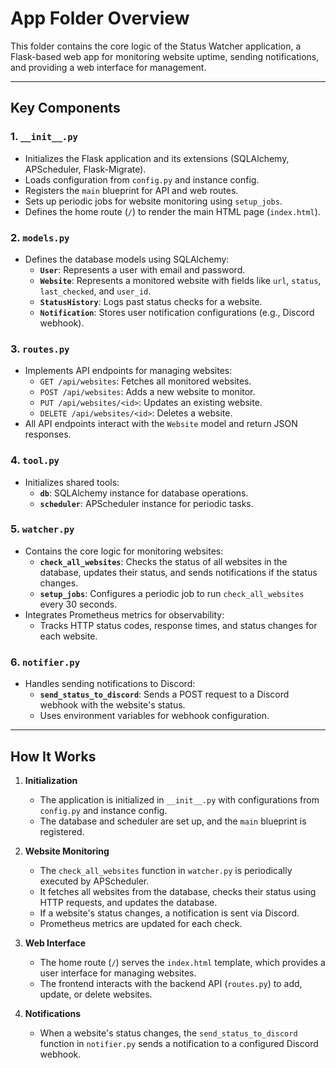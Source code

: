 # App Folder Overview

This folder contains the core logic of the Status Watcher application, a Flask-based web app for monitoring website uptime, sending notifications, and providing a web interface for management.

---

## Key Components

### 1. `__init__.py`
- Initializes the Flask application and its extensions (SQLAlchemy, APScheduler, Flask-Migrate).
- Loads configuration from `config.py` and instance config.
- Registers the `main` blueprint for API and web routes.
- Sets up periodic jobs for website monitoring using `setup_jobs`.
- Defines the home route (`/`) to render the main HTML page (`index.html`).

### 2. `models.py`
- Defines the database models using SQLAlchemy:
  - **`User`**: Represents a user with email and password.
  - **`Website`**: Represents a monitored website with fields like `url`, `status`, `last_checked`, and `user_id`.
  - **`StatusHistory`**: Logs past status checks for a website.
  - **`Notification`**: Stores user notification configurations (e.g., Discord webhook).

### 3. `routes.py`
- Implements API endpoints for managing websites:
  - `GET /api/websites`: Fetches all monitored websites.
  - `POST /api/websites`: Adds a new website to monitor.
  - `PUT /api/websites/<id>`: Updates an existing website.
  - `DELETE /api/websites/<id>`: Deletes a website.
- All API endpoints interact with the `Website` model and return JSON responses.

### 4. `tool.py`
- Initializes shared tools:
  - **`db`**: SQLAlchemy instance for database operations.
  - **`scheduler`**: APScheduler instance for periodic tasks.

### 5. `watcher.py`
- Contains the core logic for monitoring websites:
  - **`check_all_websites`**: Checks the status of all websites in the database, updates their status, and sends notifications if the status changes.
  - **`setup_jobs`**: Configures a periodic job to run `check_all_websites` every 30 seconds.
- Integrates Prometheus metrics for observability:
  - Tracks HTTP status codes, response times, and status changes for each website.

### 6. `notifier.py`
- Handles sending notifications to Discord:
  - **`send_status_to_discord`**: Sends a POST request to a Discord webhook with the website's status.
  - Uses environment variables for webhook configuration.

---

## How It Works

1. **Initialization**
   - The application is initialized in `__init__.py` with configurations from `config.py` and instance config.
   - The database and scheduler are set up, and the `main` blueprint is registered.

2. **Website Monitoring**
   - The `check_all_websites` function in `watcher.py` is periodically executed by APScheduler.
   - It fetches all websites from the database, checks their status using HTTP requests, and updates the database.
   - If a website's status changes, a notification is sent via Discord.
   - Prometheus metrics are updated for each check.

3. **Web Interface**
   - The home route (`/`) serves the `index.html` template, which provides a user interface for managing websites.
   - The frontend interacts with the backend API (`routes.py`) to add, update, or delete websites.

4. **Notifications**
   - When a website's status changes, the `send_status_to_discord` function in `notifier.py` sends a notification to a configured Discord webhook.


